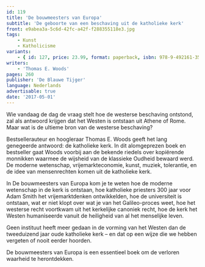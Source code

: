 ```yaml
---
id: 119
title: 'De bouwmeesters van Europa'
subtitle: 'De geboorte van een beschaving uit de katholieke kerk'
front: e9abea3a-5c6d-42fc-a42f-f288355118e3.jpg
tags:
    - Kunst
    - Katholicisme
variants:
    - { id: 127, price: 23.99, format: paperback, isbn: 978-9-492161-35-2 }
writers:
    - 'Thomas E. Woods'
pages: 260
publisher: 'De Blauwe Tijger'
language: Nederlands
advertisable: true
date: '2017-05-01'
---
```


Wie vandaag de dag de vraag stelt hoe de westerse beschaving ontstond, zal als antwoord krijgen dat het Westen is ontstaan uit Athene of Rome. Maar wat is de ultieme bron van de westerse beschaving?

Bestsellerauteur en hoogleraar Thomas E. Woods geeft het lang genegeerde antwoord: de katholieke kerk. In dit alomgeprezen boek en bestseller gaat Woods voorbij aan de bekende riedels over kopiërende monnikken waarmee de wijsheid van de klassieke Oudheid bewaard werd. De moderne wetenschap, vrijemarkteconomie, kunst, muziek, tolerantie, en de idee van mensenrechten komen uit de katholieke kerk.

In De bouwmeesters van Europa kom je te weten hoe de moderne wetenschap in de kerk is ontstaan, hoe katholieke priesters 300 jaar voor Adam Smith het vrijemarktdenken ontwikkelden, hoe de universiteit is ontstaan, wat er niet klopt over wat je van het Galileo-proces weet, hoe het westerse recht voortkwam uit het kerkelijke canoniek recht, hoe de kerk het Westen humaniseerde vanuit de heiligheid van al het menselijke leven.

Geen instituut heeft meer gedaan in de vorming van het Westen dan de tweeduizend jaar oude katholieke kerk – en dat op een wijze die we hebben vergeten of nooit eerder hoorden.

De bouwmeesters van Europa is een essentieel boek om de verloren waarheid te herontdekken.
